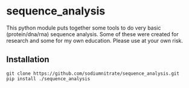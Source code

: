 # sequence_analysis

This python module puts together some tools to do very basic (protein/dna/rna) sequence analysis. Some of these were created for research and some for my own education. Please use at your own risk. 

## Installation

    git clone https://github.com/sodiumnitrate/sequence_analysis.git
    pip install ./sequence_analysis
